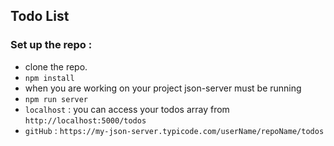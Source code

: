## Todo List

### Set up the repo :

- clone the repo.
- `npm install` 
- when you are working on your project json-server must be running 
- `npm run server` 
- `localhost` : you can access your todos array from `http://localhost:5000/todos`
- `gitHub` : `https://my-json-server.typicode.com/userName/repoName/todos`


